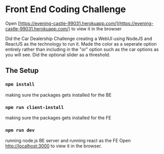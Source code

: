 # Front End Coding Challenge

Open [https://evening-castle-99031.herokuapp.com/](https://evening-castle-99031.herokuapp.com/) to view it in the browser

Did the Car Dealership Challenge creating a WebUI using NodeJS and ReactJS as the technology to run it.
Made the color as a seperate option entirely rather than including in the "or" option such as the car options as you will see.
Did the optional slider as a threshold.

## The Setup

### `npm install`

making sure the packages gets installed for the BE

### `npm run client-install`

making sure the packages gets installed for the FE

### `npm run dev`

running node.js BE server and running react as the FE
Open [http://localhost:3000](http://localhost:3000) to view it in the browser.
